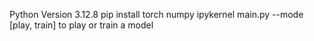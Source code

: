 Python Version 3.12.8
pip install torch numpy ipykernel
main.py --mode [play, train] to play or train a model